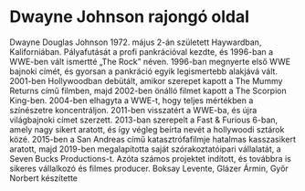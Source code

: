 
# Dwayne Johnson rajongó oldal
Dwayne Douglas Johnson 1972. május 2-án született Haywardban, Kaliforniában. Pályafutását a profi pankrációval kezdte, és 1996-ban a WWE-ben vált ismertté „The Rock” néven. 1996-ban megnyerte első WWE bajnoki címét, és gyorsan a pankráció egyik legismertebb alakjává vált. 2001-ben Hollywoodban debütált, amikor szerepet kapott a The Mummy Returns című filmben, majd 2002-ben önálló filmet kapott a The Scorpion King-ben. 2004-ben elhagyta a WWE-t, hogy teljes mértékben a színészetre koncentráljon. 2011-ben visszatért a WWE-ba, és újra világbajnoki címet szerzett. 2013-ban szerepelt a Fast & Furious 6-ban, amely nagy sikert aratott, és így végleg beírta nevét a hollywoodi sztárok közé. 2015-ben a San Andreas című katasztrófafilmje hatalmas kasszasikert aratott, majd 2019-ben megalapította saját szórakoztatóipari vállalatát, a Seven Bucks Productions-t. Azóta számos projektet indított, és továbbra is sikeres vállalkozó és filmes producer.
Boksay Levente, Glázer Ármin, Győr Norbert készítette

